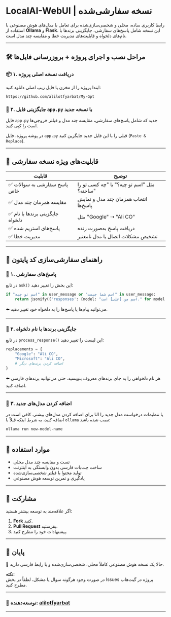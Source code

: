 # LocalAI-WebUI | نسخه سفارشی‌شده

رابط کاربری ساده، محلی و شخصی‌سازی‌شده برای تعامل با مدل‌های هوش مصنوعی با استفاده از **Ollama** و **Flask**. این نسخه شامل پاسخ‌های سفارشی، جایگزینی برندها با نام‌های دلخواه و قابلیت‌های مدیریت خطا و مقایسه چند مدل است.

---

## 🛠 مراحل نصب و اجرای پروژه + بروزرسانی فایل‌ها

### 📦 ۱. دریافت نسخه اصلی پروژه
ابتدا پروژه را از مخزن یا فایل زیپ اصلی دانلود کنید:
```
https://github.com/alilotfyarbat/My-Gpt
```

### 🔁 ۲. جایگزینی فایل `app.py` با نسخه جدید
فایل `app.py` جدید که شامل پاسخ‌های سفارشی، مقایسه چند مدل و فیلتر خروجی‌ها است را کپی کنید.

در پوشه پروژه، فایل `app.py` قبلی را با این فایل جدید جایگزین کنید (`Paste & Replace`).

---

## 🧠 قابلیت‌های ویژه نسخه سفارشی

| قابلیت                                | توضیح                                                                 |
|---------------------------------------|----------------------------------------------------------------------|
| ✅ پاسخ سفارشی به سوالات خاص          | مثل "اسم تو چیه؟" یا "چه کسی تو را ساخته؟"                           |
| ✅ مقایسه همزمان چند مدل               | انتخاب همزمان چند مدل و نمایش پاسخ‌ها                                |
| ✅ جایگزینی برندها با نام دلخواه       | مثل "Google" ➝ "Ali CO"                                              |
| ✅ پاسخ‌های استریم شده                 | دریافت پاسخ به‌صورت زنده                                             |
| ✅ مدیریت خطا                         | تشخیص مشکلات اتصال یا مدل نامعتبر                                   |

---

## 🔧 راهنمای سفارشی‌سازی کد پایتون

### 🔹 ۱. پاسخ‌های سفارشی
در تابع `ask()` این بخش را تغییر دهید:

```python
if "اسم تو چیه" in user_message or "اسم شما چیست" in user_message:
    return jsonify({'responses': {model: "اسم من [علی] است." for model in selected_models}})
```

⬅️ می‌توانید پیام‌ها یا پاسخ‌ها را به دلخواه خود تغییر دهید.

---

### 🔹 ۲. جایگزینی برندها با نام دلخواه
در تابع `process_response()` این لیست را تغییر دهید:

```python
replacements = {
    "Google": "Ali CO",
    "Microsoft": "Ali CO",
    # اضافه کردن برندهای دیگر
}
```

⬅️ هر نام دلخواهی را به جای برندهای معروف بنویسید. حتی می‌توانید برندهای فارسی اضافه کنید.

---

### 🔹 ۳. اضافه کردن مدل‌های جدید
برای اضافه کردن مدل‌های بیشتر، کافی است در UI یا تنظیمات درخواست مدل جدید را اضافه کنید، به شرط اینکه قبلاً با `ollama` نصب شده باشد:

```bash
ollama run new-model-name
```

---

## 🎯 موارد استفاده

- تست و مقایسه چند مدل محلی
- ساخت چت‌بات فارسی بدون وابستگی به اینترنت
- تولید محتوا با فیلتر شخصی‌سازی‌شده
- یادگیری و تمرین توسعه هوش مصنوعی

---

## 🙌 مشارکت
اگر علاقه‌مند به توسعه بیشتر هستید:

1. **Fork** کنید.
2. **Pull Request** بفرستید.
3. پیشنهادات خود را مطرح کنید.

---

## 🏁 پایان
🎉 حالا یک نسخه هوش مصنوعی کاملاً محلی، شخصی‌سازی‌شده و با رابط فارسی دارید.


**نکته:**  
در صورت وجود هرگونه سوال یا مشکل، لطفاً در بخش Issues پروژه در گیت‌هاب مطرح کنید.

---

### 👤 توسعه‌دهنده: [alilotfyarbat](https://github.com/alilotfyarbat)

---

